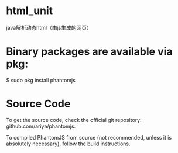 # html_unit
java解析动态html（由js生成的网页）

# Binary packages are available via pkg:

$ sudo pkg install phantomjs

# Source Code

To get the source code, check the official git repository: github.com/ariya/phantomjs.

To compiled PhantomJS from source (not recommended, unless it is absolutely necessary), follow the build instructions.
